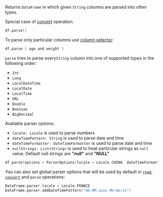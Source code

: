 [//]: # (title: parse)
<!---IMPORT org.jetbrains.kotlinx.dataframe.samples.api.Modify-->

Returns `DataFrame` in which given `String` columns are parsed into other types.

Special case of [convert](convert.md) operation.

<!---FUN parseAll-->

```kotlin
df.parse()
```

<!---END-->

To parse only particular columns use [column selector](ColumnSelectors.md):

<!---FUN parseSome-->

```kotlin
df.parse { age and weight }
```

<!---END-->

`parse` tries to parse every`String` column into one of supported types in the following order:
* `Int`
* `Long`
* `LocalDateTime`
* `LocalDate`
* `LocalTime`
* `URL`
* `Double`
* `Boolean`
* `BigDecimal`

Available parser options:
* `locale: Locale` is used to parse numbers
* `dateTimePattern: String` is used to parse date and time
* `dateTimeFormatter: DateTimeFormatter` is used to parse date and time
* `nullStrings: List<String>` is used to treat particular strings as `null` value. Default null strings are **"null"** and **"NULL"**

<!---FUN parseWithOptions-->

```kotlin
df.parse(options = ParserOptions(locale = Locale.CHINA, dateTimeFormatter = DateTimeFormatter.ISO_WEEK_DATE))
```

<!---END-->

You can also set global parser options that will be used by default in [`read`](read.md), [`convert`](convert.md) and `parse` operations:

<!---FUN globalParserOptions-->

```kotlin
DataFrame.parser.locale = Locale.FRANCE
DataFrame.parser.addDateTimePattern("dd.MM.uuuu HH:mm:ss")
```

<!---END-->
